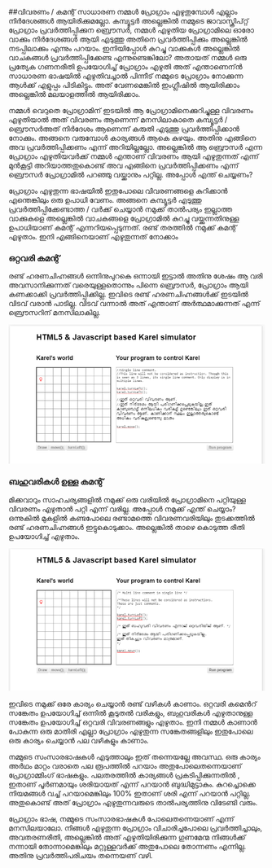 ##വിവരണം / കമന്റ്‌
സാധാരണ നമ്മള്‍ പ്രോഗ്രാം എഴുതുമ്പോള്‍ എല്ലാം നിര്‍ദേശങ്ങള്‍ ആയിരിക്കുമല്ലോ. കമ്പ്യൂട്ടര്‍ അല്ലെങ്കില്‍ നമ്മുടെ ജാവാസ്ക്രിപ്റ്റ് പ്രോഗ്രാം പ്രവര്‍ത്തിപ്പിക്കുന ബ്രൌസര്‍, നമ്മള്‍ എഴുതിയ പ്രോഗ്രാമിലെ ഓരോ വാക്കും നിര്‍ദേശങ്ങള്‍ ആയി എടുത്തു അതിനെ പ്രവര്‍ത്തിപ്പിക്കും അല്ലെങ്കില്‍ നടപ്പിലാക്കും എന്നും പറയാം. ഇനിയിപ്പോള്‍ കുറച്ചു വാക്കുകള്‍ അല്ലെങ്കില്‍ വാചകങ്ങള്‍ പ്രവര്‍ത്തിപ്പിക്കേണ്ട എന്നുണ്ടെങ്കിലോ? അതായത് നമ്മള്‍ ഒരു പ്രത്യേക ഗണനരീതി ഉപയോഗിച്ച് പ്രോഗ്രാം എഴുതി അത് എന്താണെന്ന്‍ സാധാരണ ഭാഷയില്‍ എഴുതിവച്ചാല്‍ പിന്നീട് നമ്മുടെ പ്രോഗ്രാം നോക്കുന്ന ആള്‍ക്ക് എളുപ്പം പിടികിട്ടും. അത് വേണമെങ്കില്‍ ഇംഗ്ലീഷില്‍ ആയിരിക്കാം അല്ലെങ്കില്‍ മലയാളത്തില്‍ ആയിരിക്കാം.

നമ്മള്‍ വെറുതെ പ്രോഗ്രാമിന് ഇടയില്‍ ആ പ്രോഗ്രാമിനെക്കുറിച്ചുള്ള വിവരണം എഴുതിയാല്‍ അത് വിവരണം ആണെന്ന് മനസിലാകാതെ കമ്പ്യൂട്ടര്‍ / ബ്രൌസര്‍അത് നിര്‍ദേശം ആണെന്ന് കരുതി എടുത്തു പ്രവര്‍ത്തിപ്പിക്കാന്‍ നോക്കും. അങ്ങനെ വരുമ്പോള്‍ കാര്യങ്ങള്‍ ആകെ കുഴയും. അതിനു എങ്ങിനെ അവ പ്രവര്‍ത്തിപ്പിക്കണം എന്ന് അറിയില്ലല്ലോ. അല്ലെങ്കില്‍ ആ ബ്രൌസര്‍ എന്ന  പ്രോഗ്രാം എഴുതിയവര്‍ക്ക് നമ്മള്‍ എന്താണ് വിവരണം ആയി എഴുതുന്നത് എന്ന് മുന്‍കൂട്ടി അറിയാത്തതുകൊണ്ട് അവ എങ്ങിനെ പ്രവര്‍ത്തിപ്പിക്കണം എന്ന് ബ്രൌസര്‍ പ്രോഗ്രാമില്‍ പറഞ്ഞു വയ്ക്കാനും പറ്റില്ല. അപ്പോള്‍ എന്ത് ചെയ്യണം?

പ്രോഗ്രാം എഴുതുന്ന ഭാഷയില്‍ ഇതുപോലെ വിവരണങ്ങളെ കുറിക്കാന്‍ എന്തെങ്കിലും ഒരു ഉപാധി വേണം. അങ്ങനെ കമ്പ്യൂട്ടര്‍ എടുത്തു പ്രവര്‍ത്തിപ്പിക്കേണ്ടാത്ത / വര്‍ക്ക്‌ ചെയ്യാന്‍ നമുക്ക് താല്‍പര്യം ഇല്ലാത്ത വാക്കുകളെ അല്ലെങ്കില്‍ വാചകങ്ങളെ പ്രോഗ്രാമില്‍ കുറച്ചു വയ്ക്കുന്നതിനുള്ള ഉപാധിയാണ് കമന്റ്‌ എന്നറിയപ്പെടുന്നത്. രണ്ട് തരത്തില്‍ നമുക്ക് കമന്റ്‌ എഴുതാം. ഇനി എങ്ങിനെയാണ്‌ എഴുതുന്നത് നോക്കാം

### ഒറ്റവരി കമന്റ്‌ 
രണ്ട് ഹരണചിഹ്നങ്ങള്‍ ഒന്നിനുപുറകെ ഒന്നായി ഇട്ടാല്‍ അതിനു ശേഷം ആ വരി അവസാനിക്കുന്നത് വരെയുള്ളതൊന്നും പിന്നെ ബ്രൌസര്‍, പ്രോഗ്രാം ആയി കണക്കാക്കി പ്രവര്‍ത്തിപ്പിക്കില്ല. ഇവിടെ രണ്ട് ഹരണചിഹ്നങ്ങള്‍ക്ക് ഇടയില്‍ വിടവ് വരാന്‍ പാടില്ല. വിടവ് വന്നാല്‍ അത് എന്താണ് അര്‍ത്ഥമാക്കുന്നത് എന്ന് ബ്രൌസറിന് മനസിലാകില്ല.

![ഒറ്റവരി കമന്റ്‌ ](images/ch06/01/01-singleline.PNG)

### ബഹുവരികള്‍ ഉള്ള കമന്റ്‌

മിക്കവാറും സാഹചര്യങ്ങളില്‍ നമുക്ക് ഒരു വരിയില്‍ പ്രോഗ്രാമിനെ പറ്റിയുള്ള വിവരണം എഴുതാന്‍ പറ്റി എന്ന് വരില്ല. അപ്പോള്‍ നമുക്ക് എന്ത് ചെയ്യാം? ഒന്നുകില്‍ മുകളില്‍ കണ്ടപോലെ രണ്ടാമത്തെ വിവരണവരിയിലും തുടക്കത്തില്‍ രണ്ട് ഹരണചിഹ്നങ്ങള്‍ ഇട്ടുകൊടുക്കാം. അല്ലെങ്കില്‍ താഴെ കൊടുത്ത രീതി ഉപയോഗിച്ച് എഴുതാം.

![ബഹുവരികള്‍ ഉള്ള കമന്റ്‌](images/ch06/01/02-multiline.PNG)

ഇവിടെ നമുക്ക് ഒരേ കാര്യം ചെയ്യാന്‍ രണ്ട് വഴികള്‍ കാണാം. ഒറ്റവരി കമെന്‍റ്  സങ്കേതം ഉപയോഗിച്ച് ഒന്നില്‍ കൂടുതല്‍ വരികളും, ബഹുവരികള്‍ എഴുതാനുള്ള സങ്കേതം ഉപയോഗിച്ച് ഒറ്റവരി വിവരണങ്ങളും എഴുതാം. ഇനി നമ്മള്‍ കാണാന്‍ പോകുന്ന ഒരു മാതിരി എല്ലാ പ്രോഗ്രാം എഴുതുന്ന സങ്കേതങ്ങളിലും ഇതുപോലെ ഒരു കാര്യം ചെയ്യാന്‍ പല വഴികളും കാണാം. 

നമ്മുടെ സംസാരഭാഷകള്‍ എടുത്താലും ഇത് തന്നെയല്ലേ അവസ്ഥ. ഒരു കാര്യം അര്‍ഥം മാറ്റം വരാതെ പല രൂപത്തില്‍ പറയാം അതുപോലെതന്നെയാണ് പ്രോഗ്രാമ്മിംഗ് ഭാഷകളും. പലതരത്തില്‍ കാര്യങ്ങള്‍ പ്രകടിപ്പിക്കുന്നതില്‍ , ഇതാണ് പൂര്‍ണമായും ശരിയായത് എന്ന് പറയാന്‍ ബുദ്ധിമുട്ടാകും. കുറച്ചൊക്കെ നിയമങ്ങള്‍ വച്ച് പറയാമെങ്കിലും 100% ഇതാണ് ശരി എന്ന് പറയാന്‍ പറ്റില്ല. അതുകൊണ്ട് അത് പ്രോഗ്രാം എഴുതുന്നവരുടെ താല്‍പര്യത്തിനു വിടേണ്ടി വരും.

പ്രോഗ്രാം ഭാഷ, നമ്മുടെ സംസാരഭാഷകള്‍ പോലെതന്നെയാണ് എന്ന് മനസിലയാലോ. നിങ്ങള്‍ എഴുതുന്ന പ്രോഗ്രാം വിചാരിച്ചപോലെ പ്രവര്‍ത്തിച്ചാലും, അവതരണരീതി, അല്ലെങ്കില്‍ അത് എഴുതിയിരിക്കുന്ന ഗുണമേന്മ നിങ്ങള്‍ക്ക് നന്നായി തോന്നാമെങ്കിലും മറ്റുള്ളവര്‍ക്ക് അതുപോലെ തോന്നണം എന്നില്ല. അതിനു പ്രവര്‍ത്തിപരിചയം തന്നെയണ് വഴി.
